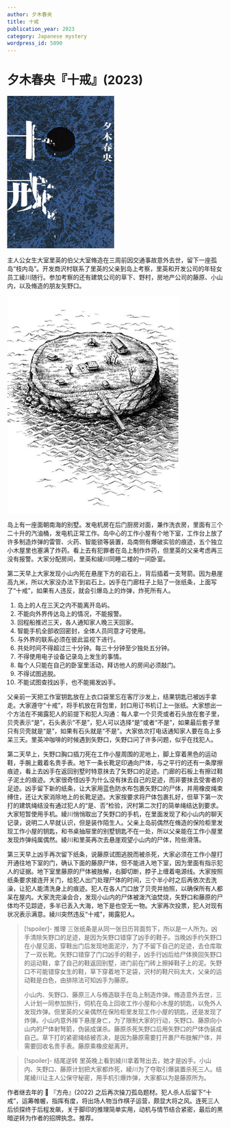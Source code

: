 ```yaml
---
author: 夕木春央
title: 十戒
publication_year: 2023
category: Japanese mystery
wordpress_id: 5890
---
```


# 夕木春央『十戒』(2023)

<img src=images/2023_cover_2.jpg width=250/>

主人公女生大室里英的伯父大室脩造在三周前因交通事故意外去世，留下一座孤岛“枝内岛”。开发商沢村联系了里英的父亲到岛上考察，里英和开发公司的年轻女员工綾川随行。参加考察的还有建筑公司的草下、野村，房地产公司的藤原、小山内，以及脩造的朋友矢野口。

<img src=images/2023_island.jpg width=400/>

岛上有一座面朝南海的别墅。发电机房在后门厨房对面，兼作洗衣房，里面有三个二十升的汽油桶，发电机正常工作。岛中心的工作小屋有个地下室，工作台上放了许多制造炸弹的雷管、火药、智能锁等装置，岛南侧有爆破实验的痕迹，五个独立小木屋里也塞满了炸药。看上去有犯罪者在岛上制作炸药，但里英的父亲考虑再三没有报警。大家分配房间，里英和綾川同睡二楼的一间卧室。

第二天早上大家发现小山内死在悬崖下方的岩石上，背后插着一支弩箭。因为悬崖高九米，所以大家没办法下到岩石上。凶手在门廊柱子上贴了一张纸条，上面写了“十戒”，如果有人违反，就会引爆岛上的炸弹，炸死所有人。

1. 岛上的人在三天之内不能离开岛屿。
2. 不能向外界传达岛上的情况，不能报警。
3. 回程船推迟三天，各人通知家人晚三天回家。
4. 智能手机全部收回密封，全体人员同意才可使用。
5. 与外界的联系必须在彼此监视下进行。
6. 共处时间不得超过三十分钟。每三十分钟至少独处五分钟。
7. 不得使用电子设备记录岛上发生的事情。
8. 每个人只能在自己的卧室里活动，拜访他人的房间必须敲门。
9. 不得试图逃脱。
10. 不能试图查找凶手，也不能揭发凶手。

父亲前一天把工作室钥匙放在上衣口袋里忘在客厅沙发上，结果钥匙已被凶手拿走。大家遵守“十戒”，将手机放在背包里，封口用订书机订上一张纸。大家想出一个方法在不揭露犯人的前提下和犯人沟通：每人拿一个贝壳或者石头放在套子里，贝壳表示“是”，石头表示“不是”，犯人可以选择“是”或者“不是”，如果最后套子里只有贝壳就是“是”，如果有石头就是“不是”。大家依次打电话通知家人要在岛上多呆三天。里英冲咖啡的时候遇到矢野口，矢野口问了许多问题，似乎在找犯人。

第二天早上，矢野口胸口插刀死在工作小屋周围的泥地上，脚上穿着黑色的运动鞋，手腕上戴着名贵手表。地下一条长靴足印通向尸体，与之平行的还有一条摩擦痕迹，看上去凶手在返回别墅时特意抹去了矢野口的足迹。门廊的石板上有擦过鞋子泥土的痕迹。大家很奇怪凶手为什么没有抹去自己的足迹，而非要抹去受害者的足迹。凶手留下新的纸条，让大家用蓝色防水布包裹矢野口的尸体，并用橡皮绳束缚住，还让大家消除地上的长靴足迹。大家按要求将尸体包裹扎好，但草下第一次打的建筑绳结没有通过犯人的“是、否”检验，沢村第二次打的简单绳结达到要求。大家短暂使用手机。綾川悄悄取出了矢野口的手机，在里面发现了和小山内的聊天记录，说明二人早就认识，但是装作陌生人。父亲上岛前偶然在脩造的保险柜里发现工作小屋的钥匙，和书桌抽屉里的别墅钥匙不在一处，所以父亲能在工作小屋里发现炸弹纯属偶然。綾川和里英再次去悬崖观望小山内的尸体，险些滑落。

第三天早上凶手再次留下纸条，说藤原试图逃脱而被杀死，大家必须在工作小屋打开通往地下室的门，确认下面的藤原尸体，但不能进入地下室，因为里面有指示犯人的证据。地下室里藤原的尸体被肢解，右脚切断，脖子上缠着电源线。大家按照纸条要求接连开关门，给犯人出门处理尸体的时间，三个半小时之后再依次去洗澡，让犯人能清洗身上的痕迹。犯人在各人门口放了贝壳并拍照，以确保所有人都呆在屋内。大家洗完澡会合，发现小山内的尸体被泼汽油焚烧，矢野口和藤原的尸体均不见踪迹，多半已丢入大海，地下是也空无一物。大家再次投票，犯人对现有状况表示满意。綾川突然违反“十戒”，揭露犯人。

> [!spoiler]- 推理
> 三张纸条是从同一张日历背面剪下，所以是一人所为。凶手清除矢野口的足迹，是因为矢野口错穿了凶手的鞋子。当晚凶手约矢野口在小屋见面，穿鞋出门后发现地面泥泞，为了不留下自己的足迹，去仓库取了一双长靴。矢野口错穿了门口凶手的鞋子，凶手行凶后给尸体换回矢野口的运动鞋，拿了自己的鞋返回别墅，进门前在门砖上擦掉鞋子上的泥。矢野口不可能错穿女生的鞋，草下穿着地下足袋，沢村的鞋尺码太大，父亲的运动鞋是白色，由排除法可知凶手为藤原。
> 
> 小山内、矢野口、藤原三人与脩造联手在岛上制造炸弹。脩造意外去世，三人计划一同参加旅行，伺机在岛上回收工作小屋和小木屋的钥匙，以免外人发现炸弹。但里英的父亲偶然在保险柜里发现工作小屋的钥匙，还是发现了炸弹。小山内意外摔下悬崖身亡，为了限制大家的行动，矢野口、藤原向小山内的尸体射弩箭，伪装成谋杀。藤原杀死矢野口后用矢野口的尸体伪装成自己。草下打的紧密绳结被否决，是因为藤原需要打开裹尸布肢解尸体，并需要回收名贵手表。藤原乘橡皮艇离开。

> [!spoiler]- 结尾逆转
> 里英晚上看到綾川拿着弩出去，她才是凶手。小山内、矢野口、藤原计划把大家都炸死，綾川为了夺取引爆装置杀死三人。结尾綾川让主人公保守秘密，用手机引爆炸弹，大家都以为是藤原所为。

作者继去年的 📖 『方舟』(2022) 之后再次操刀孤岛题材。犯人杀人后留下“十戒”，运筹帷幄，指挥有度，将出场人物当作棋子运营，颇显大将之风。连死三人后侦探终于后程发飙，关于脚印的推理简单实用，动机与情节结合紧密，最后的黑暗逆转为作者的招牌执念。推荐。
